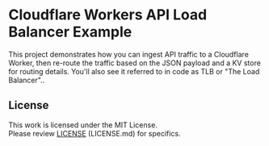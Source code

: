 # Cloudflare Workers API Load Balancer Example
This project demonstrates how you can ingest API traffic to a Cloudflare Worker, then re-route the traffic based on the JSON payload and a KV store for routing details. You'll also see it referred to in code as TLB or "The Load Balancer"..

## License
This work is licensed under the MIT License.  
Please review [LICENSE](LICENSE.md) (LICENSE.md) for specifics.